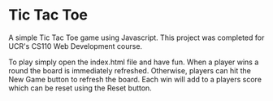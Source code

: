 # Tic Tac Toe

A simple Tic Tac Toe game using Javascript. This project was completed for UCR's
CS110 Web Development course.

To play simply open the index.html file and have fun. When a player wins a round
the board is immediately refreshed. Otherwise, players can hit the New Game 
button to refresh the board. Each win will add to a players score which can be 
reset using the Reset button.